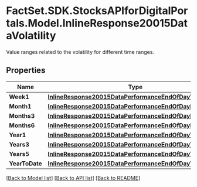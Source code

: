 # FactSet.SDK.StocksAPIforDigitalPortals.Model.InlineResponse20015DataVolatility
Value ranges related to the volatility for different time ranges.

## Properties

Name | Type | Description | Notes
------------ | ------------- | ------------- | -------------
**Week1** | [**InlineResponse20015DataPerformanceEndOfDayWeek1**](InlineResponse20015DataPerformanceEndOfDayWeek1.md) |  | [optional] 
**Month1** | [**InlineResponse20015DataPerformanceEndOfDayMonth1**](InlineResponse20015DataPerformanceEndOfDayMonth1.md) |  | [optional] 
**Months3** | [**InlineResponse20015DataPerformanceEndOfDayMonths3**](InlineResponse20015DataPerformanceEndOfDayMonths3.md) |  | [optional] 
**Months6** | [**InlineResponse20015DataPerformanceEndOfDayMonths6**](InlineResponse20015DataPerformanceEndOfDayMonths6.md) |  | [optional] 
**Year1** | [**InlineResponse20015DataPerformanceEndOfDayYear1**](InlineResponse20015DataPerformanceEndOfDayYear1.md) |  | [optional] 
**Years3** | [**InlineResponse20015DataPerformanceEndOfDayYears3**](InlineResponse20015DataPerformanceEndOfDayYears3.md) |  | [optional] 
**Years5** | [**InlineResponse20015DataPerformanceEndOfDayYears5**](InlineResponse20015DataPerformanceEndOfDayYears5.md) |  | [optional] 
**YearToDate** | [**InlineResponse20015DataPerformanceEndOfDayYearToDate**](InlineResponse20015DataPerformanceEndOfDayYearToDate.md) |  | [optional] 

[[Back to Model list]](../README.md#documentation-for-models) [[Back to API list]](../README.md#documentation-for-api-endpoints) [[Back to README]](../README.md)


